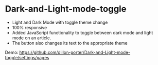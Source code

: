 # Dark-and-Light-mode-toggle
- Light and Dark Mode with toggle theme change
- 100% responsive
- Added JavaScript functionality to toggle between dark mode and light mode on an article. 
- The button also changes its text to the appropriate theme

Demo: https://github.com/dillon-porter/Dark-and-Light-mode-toggle/settings/pages
